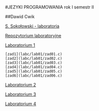 #JEZYKI PROGRAMOWANIA rok I semestr II

##Dawid Cwik

[S. Sokołowski - laboratoria](https://inf.ug.edu.pl/~stefan/Dydaktyka/JezProg/Slajdy/index.html#lab)

[Repozytorium laboratoryjne](https://github.com/dcwik96/labc.git)


[Laboratorium 1](https://inf.ug.edu.pl/~stefan/Dydaktyka/JezProg/Slajdy/Labs01/)

    [zad1](labc/lab01/zad01.c)
    [zad2](labc/lab01/zad02.c)
    [zad3](labc/lab01/zad03.c)
    [zad4](labc/lab01/zad04.c)
    [zad5](labc/lab01/zad05.c)
    [zad6](labc/lab01/zad06.c)

  [Laboratorium 2](https://inf.ug.edu.pl/~stefan/Dydaktyka/JezProg/Slajdy/Labs02/)


  [Laboratorium 3](https://inf.ug.edu.pl/~stefan/Dydaktyka/JezProg/Slajdy/Labs03/)


  [Laboratorium 4](https://inf.ug.edu.pl/~stefan/Dydaktyka/JezProg/Slajdy/Labs04/)
